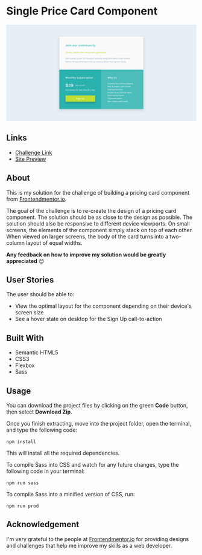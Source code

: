 # Single Price Card Component
![](./images/solution-screenshot.png)

## Links
- [Challenge Link](https://www.frontendmentor.io/challenges/single-price-grid-component-5ce41129d0ff452fec5abbbc)
- [Site Preview](https://robinjmm-single-price-card.netlify.app/)

## About
This is my solution for the challenge of building a pricing card component from [Frontendmentor.io](https://frontendmentor.io).

The goal of the challenge is to re-create the design of a pricing card component. The solution should be as close to the design as possible.
The solution should also be responsive to different device viewports. On small screens, the elements of the component simply stack on top of each other. When viewed on larger screens, the body of the card turns into a two-column layout of equal widths.


**Any feedback on how to improve my solution would be greatly appreciated** 😊

## User Stories
The user should be able to:
- View the optimal layout for the component depending on their device's screen size
- See a hover state on desktop for the Sign Up call-to-action

## Built With
- Semantic HTML5
- CSS3
- Flexbox
- Sass

## Usage
You can download the project files by clicking on the green **Code** button, then select **Download Zip**.

Once you finish extracting, move into the project folder, open the terminal, and type the following code:

```
npm install
```

This will install all the required dependencies.

To compile Sass into CSS and watch for any future changes, type the following code in your terminal:


```
npm run sass
```

To compile Sass into a minified version of CSS, run:

```
npm run prod
```

## Acknowledgement
I'm very grateful to the people at [Frontendmentor.io](https://frontendmentor.io) for providing designs and challenges that help me improve my skills as a web developer.

